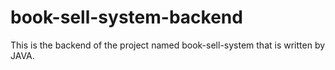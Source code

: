 # book-sell-system-backend
This is the backend of the project named book-sell-system that is written by JAVA.
